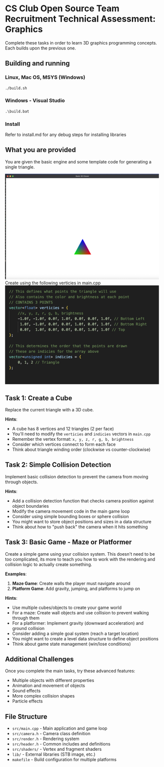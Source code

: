 # CS Club Open Source Team Recruitment Technical Assessment: Graphics

Complete these tasks in order to learn 3D graphics programming concepts. Each builds upon the previous one.



## Building and running

### Linux, Mac OS, MSYS (Windows)

```sh
./build.sh
```

### Windows - Visual Studio

```bat
.\build.bat
```

### Install

Refer to install.md for any debug steps for installing libraries


## What you are provided

You are given the basic engine and some template code for generating a single triangle.

<img src="image.png" alt="Engine" width="600"/>

<br>
Create using the following verticies in main.cpp

<img src="image-1.png" alt="Engine" width="600"/>


## Task 1: Create a Cube
Replace the current triangle with a 3D cube.

**Hints**:
- A cube has 8 vertices and 12 triangles (2 per face)
- You'll need to modify the `verticies` and `indicies` vectors in `main.cpp`
- Remember the vertex format: `x, y, z, r, g, b, brightness`
- Consider which vertices connect to form each face
- Think about triangle winding order (clockwise vs counter-clockwise)



## Task 2: Simple Collision Detection
Implement basic collision detection to prevent the camera from moving through objects.

**Hints**:
- Add a collision detection function that checks camera position against object boundaries
- Modify the camera movement code in the main game loop
- Consider using simple bounding boxes or sphere collision
- You might want to store object positions and sizes in a data structure
- Think about how to "push back" the camera when it hits something



## Task 3: Basic Game - Maze or Platformer
Create a simple game using your collision system. This doesn't need to be too complicated, its more to teach you how to work with the rendering and collision logic to actually create something.

**Examples**:
1. **Maze Game**: Create walls the player must navigate around
2. **Platform Game**: Add gravity, jumping, and platforms to jump on

**Hints**:
- Use multiple cubes/objects to create your game world
- For a maze: Create wall objects and use collision to prevent walking through them
- For a platformer: Implement gravity (downward acceleration) and ground collision
- Consider adding a simple goal system (reach a target location)
- You might want to create a level data structure to define object positions
- Think about game state management (win/lose conditions)


## Additional Challenges

Once you complete the main tasks, try these advanced features:
- Multiple objects with different properties
- Animation and movement of objects
- Sound effects
- More complex collision shapes
- Particle effects

## File Structure

- `src/main.cpp` - Main application and game loop
- `src/camera.h` - Camera class definition
- `src/render.h` - Rendering system
- `src/header.h` - Common includes and definitions
- `src/shaders/` - Vertex and fragment shaders
- `lib/` - External libraries (STB image, etc.)
- `makefile` - Build configuration for multiple platforms

